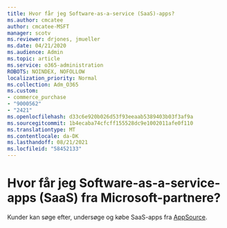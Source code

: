 ```yaml
---
title: Hvor får jeg Software-as-a-service (SaaS)-apps?
ms.author: cmcatee
author: cmcatee-MSFT
manager: scotv
ms.reviewer: drjones, jmueller
ms.date: 04/21/2020
ms.audience: Admin
ms.topic: article
ms.service: o365-administration
ROBOTS: NOINDEX, NOFOLLOW
localization_priority: Normal
ms.collection: Adm_O365
ms.custom:
- commerce_purchase
- "9000562"
- "2421"
ms.openlocfilehash: d33c6e920b026d53f93eeaab5389403b03f3af9a
ms.sourcegitcommit: 1b4ecaba74cfcff155528dc9e1002011afe0f110
ms.translationtype: MT
ms.contentlocale: da-DK
ms.lasthandoff: 08/21/2021
ms.locfileid: "58452133"
---
```

# <a name="where-do-i-get-software-as-a-service-saas-apps-from-microsoft-partners"></a>Hvor får jeg Software-as-a-service-apps (SaaS) fra Microsoft-partnere?

Kunder kan søge efter, undersøge og købe SaaS-apps fra [AppSource](https://appsource.microsoft.com).